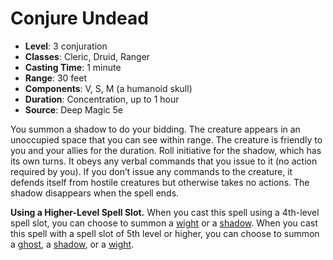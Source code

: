 # Conjure Undead

- **Level**: 3 conjuration
- **Classes**: Cleric, Druid, Ranger
- **Casting Time**: 1 minute
- **Range**: 30 feet
- **Components**: V, S, M (a humanoid skull)
- **Duration**: Concentration, up to 1 hour
- **Source**: Deep Magic 5e

You summon a shadow to do your bidding. The creature appears in an unoccupied space that you can see within range. The creature is friendly to you and your allies for the duration. Roll initiative for the shadow, which has its own turns. It obeys any verbal commands that you issue to it (no action required by you). If you don’t issue any commands to the creature, it defends itself from hostile creatures but otherwise takes no actions. The shadow disappears when the spell ends.

**Using a Higher-Level Spell Slot.** When you cast this spell using a 4th-level spell slot, you can choose to summon a [wight](https://api.open5e.com/monsters/wight) or a [shadow](https://api.open5e.com/monsters/shadow). When you cast this spell with a spell slot of 5th level or higher, you can choose to summon a [ghost](https://api.open5e.com/monsters/ghost), a [shadow](https://api.open5e.com/monsters/shadow), or a [wight](https://api.open5e.com/monsters/wight).
